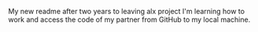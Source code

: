 My new readme after two years to leaving alx project 
I'm learning how to work and access the code of my partner from GitHub to my local machine.
